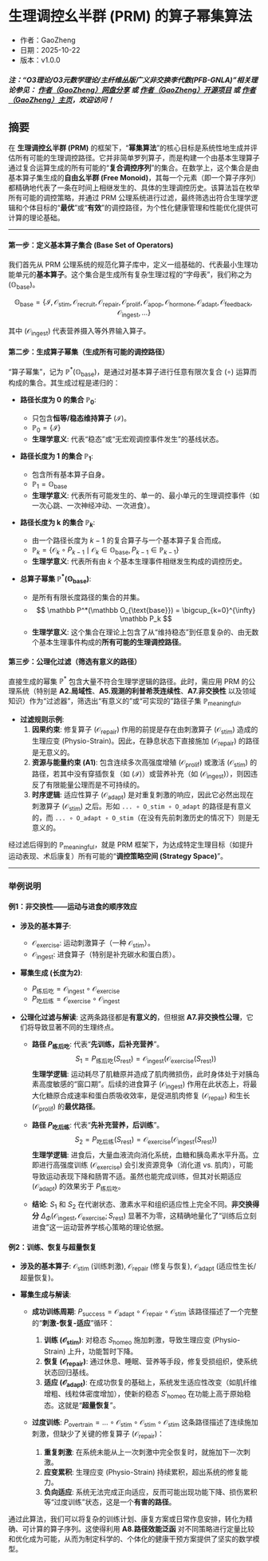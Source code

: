 # **生理调控幺半群 (PRM) 的算子幂集算法**

- 作者：GaoZheng
- 日期：2025-10-22
- 版本：v1.0.0

#### ***注：“O3理论/O3元数学理论/主纤维丛版广义非交换李代数(PFB-GNLA)”相关理论参见： [作者（GaoZheng）网盘分享](https://drive.google.com/drive/folders/1lrgVtvhEq8cNal0Aa0AjeCNQaRA8WERu?usp=sharing) 或 [作者（GaoZheng）开源项目](https://github.com/CTaiDeng/open_meta_mathematical_theory) 或 [作者（GaoZheng）主页](https://mymetamathematics.blogspot.com)，欢迎访问！***

## 摘要
在 **生理调控幺半群 (PRM)** 的框架下，“**幂集算法**”的核心目标是系统性地生成并评估所有可能的生理调控路径。它并非简单罗列算子，而是构建一个由基本生理算子通过复合运算生成的所有可能的“**复合调控序列**”的集合。在数学上，这个集合是由基本算子集生成的**自由幺半群 (Free Monoid)**，其每一个元素（即一个算子序列）都精确地代表了一条在时间上相继发生的、具体的生理调控历史。该算法旨在枚举所有可能的调控策略，并通过 PRM 公理系统进行过滤，最终筛选出符合生理学逻辑和个体目标的“**最优**”或“**有效**”的调控路径，为个性化健康管理和性能优化提供可计算的理论基础。

---

#### **第一步：定义基本算子集合 (Base Set of Operators)**

我们首先从 PRM 公理系统的规范化算子库中，定义一组基础的、代表最小生理功能单元的**基本算子**。这个集合是生成所有复杂生理过程的“字母表”，我们称之为 $(\mathbb O_{\text{base}})$。

$$
\mathbb O_{\text{base}} = \{ \mathcal I, \mathcal O_{\text{stim}}, \mathcal O_{\text{recruit}}, \mathcal O_{\text{repair}}, \mathcal O_{\text{prolif}}, \mathcal O_{\text{apop}}, \mathcal O_{\text{hormone}}, \mathcal O_{\text{adapt}}, \mathcal O_{\text{feedback}}, \mathcal O_{\text{ingest}}, \dots \}
$$

其中 $(\mathcal O_{\text{ingest}})$ 代表营养摄入等外界输入算子。

#### **第二步：生成算子幂集（生成所有可能的调控路径）**

“算子幂集”，记为 $\mathbb P^*(\mathbb O_{\text{base}})$，是通过对基本算子进行任意有限次复合 $(\circ)$ 运算而构成的集合。其生成过程是递归的：

*   **路径长度为 0 的集合 $\mathbb P_0$**:
    *   只包含**恒等/稳态维持算子** $(\mathcal I)$。
    *   $\mathbb P_0 = \{ \mathcal I \}$
    *   **生理学意义**: 代表“稳态”或“无宏观调控事件发生”的基线状态。

*   **路径长度为 1 的集合 $\mathbb P_1$**:
    *   包含所有基本算子自身。
    *   $\mathbb P_1 = \mathbb O_{\text{base}}$
    *   **生理学意义**: 代表所有可能发生的、单一的、最小单元的生理调控事件（如一次心跳、一次神经冲动、一次进食）。

*   **路径长度为 k 的集合 $\mathbb P_k$**:
    *   由一个路径长度为 $k-1$ 的复合算子与一个基本算子复合而成。
    *   $\mathbb P_k = \{ \mathcal O_{k} \circ P_{k-1} \mid \mathcal O_{k} \in \mathbb O_{\text{base}}, P_{k-1} \in \mathbb P_{k-1} \}$
    *   **生理学意义**: 代表所有由 $k$ 个基本生理事件相继发生构成的调控历史。

*   **总算子幂集 $\mathbb P^*(\mathbb O_{\text{base}})$**:
    *   是所有有限长度路径的集合的并集。
    *   $$ \mathbb P^*(\mathbb O_{\text{base}}) = \bigcup_{k=0}^{\infty} \mathbb P_k $$
    *   **生理学意义**: 这个集合在理论上包含了从“维持稳态”到任意复杂的、由无数个基本生理事件构成的**所有可能的生理调控路径**。

#### **第三步：公理化过滤（筛选有意义的路径）**

直接生成的幂集 $\mathbb P^*$ 包含大量不符合生理学逻辑的路径。此时，需应用 PRM 的公理系统（特别是 **A2.局域性**、**A5.观测的利普希茨连续性**、**A7.非交换性** 以及领域知识）作为“过滤器”，筛选出“有意义的”或“可实现的”路径子集 $\mathbb P_{\text{meaningful}}$。

*   **过滤规则示例**:
    1.  **因果约束**: 修复算子 $(\mathcal O_{\text{repair}})$ 作用的前提是存在由刺激算子 $(\mathcal O_{\text{stim}})$ 造成的生理应变 (Physio-Strain)。因此，在静息状态下直接施加 $(\mathcal O_{\text{repair}})$ 的路径是无意义的。
    2.  **资源与能量约束 (A1)**: 包含连续多次高强度增殖 $(\mathcal O_{\text{prolif}})$ 或激活 $(\mathcal O_{\text{stim}})$ 的路径，若其中没有穿插恢复（如 $(\mathcal I)$）或营养补充（如 $(\mathcal O_{\text{ingest}})$），则因违反了有限能量公理而是不可持续的。
    3.  **时序逻辑**: 适应性算子 $(\mathcal O_{\text{adapt}})$ 是对重复刺激的响应，因此它必然出现在刺激算子 $(\mathcal O_{\text{stim}})$ 之后。形如 `... ∘ O_stim ∘ O_adapt` 的路径是有意义的，而 `... ∘ O_adapt ∘ O_stim`（在没有先前刺激历史的情况下）则是无意义的。

经过滤后得到的 $\mathbb P_{\text{meaningful}}$，就是 PRM 框架下，为达成特定生理目标（如提升运动表现、术后康复）所有可能的“**调控策略空间 (Strategy Space)**”。

---

### **举例说明**

#### **例1：非交换性——运动与进食的顺序效应**

*   **涉及的基本算子**:
    *   $\mathcal O_{\text{exercise}}$: 运动刺激算子（一种 $\mathcal O_{\text{stim}}$）。
    *   $\mathcal O_{\text{ingest}}$: 进食算子（特别是补充碳水和蛋白质）。

*   **幂集生成 (长度为2)**:
    *   $P_{\text{练后吃}} = \mathcal O_{\text{ingest}} \circ \mathcal O_{\text{exercise}}$
    *   $P_{\text{吃后练}} = \mathcal O_{\text{exercise}} \circ \mathcal O_{\text{ingest}}$

*   **公理化过滤与解读**: 这两条路径都是**有意义的**，但根据 **A7.非交换性公理**，它们将导致显著不同的生理终点。
    *   **路径 $P_{\text{练后吃}}$**: 代表“**先训练，后补充营养**”。
        $$ S_1 = P_{\text{练后吃}}(S_{\text{rest}}) = \mathcal O_{\text{ingest}}(\mathcal O_{\text{exercise}}(S_{\text{rest}})) $$
        **生理学逻辑**: 运动耗尽了肌糖原并造成了肌肉微损伤，此时身体处于对胰岛素高度敏感的“窗口期”。后续的进食算子 $(\mathcal O_{\text{ingest}})$ 作用在此状态上，将最大化糖原合成速率和蛋白质吸收效率，是促进肌肉修复 $(\mathcal O_{\text{repair}})$ 和生长 $(\mathcal O_{\text{prolif}})$ 的**最优路径**。

    *   **路径 $P_{\text{吃后练}}$**: 代表“**先补充营养，后训练**”。
        $$ S_2 = P_{\text{吃后练}}(S_{\text{rest}}) = \mathcal O_{\text{exercise}}(\mathcal O_{\text{ingest}}(S_{\text{rest}})) $$
        **生理学逻辑**: 进食后，大量血液流向消化系统，血糖和胰岛素水平升高。立即进行高强度训练 $(\mathcal O_{\text{exercise}})$ 会引发资源竞争（消化道 vs. 肌肉），可能导致运动表现下降和肠胃不适。虽然也能完成训练，但其对长期适应 $(\mathcal O_{\text{adapt}})$ 的效果劣于 $P_{\text{练后吃}}$。

    *   **结论**: $S_1$ 和 $S_2$ 在代谢状态、激素水平和组织适应性上完全不同。**非交换得分** $\Delta_{\Phi}(\mathcal O_{\text{ingest}}, \mathcal O_{\text{exercise}}; S_{\text{rest}})$ 显著不为零，这精确地量化了“训练后立刻进食”这一运动营养学核心策略的理论依据。

#### **例2：训练、恢复与超量恢复**

*   **涉及的基本算子**: $\mathcal O_{\text{stim}}$ (训练刺激), $\mathcal O_{\text{repair}}$ (修复与恢复), $\mathcal O_{\text{adapt}}$ (适应性生长/超量恢复)。

*   **幂集生成与解读**:
    *   **成功训练周期**: $P_{\text{success}} = \mathcal O_{\text{adapt}} \circ \mathcal O_{\text{repair}} \circ \mathcal O_{\text{stim}}$
        该路径描述了一个完整的“**刺激-恢复-适应**”循环：
        1.  **训练 ($\mathcal O_{\text{stim}}$)**: 对稳态 $S_{\text{homeo}}$ 施加刺激，导致生理应变 (Physio-Strain) 上升，功能暂时下降。
        2.  **恢复 ($\mathcal O_{\text{repair}}$)**: 通过休息、睡眠、营养等手段，修复受损组织，使系统状态回归基线。
        3.  **适应 ($\mathcal O_{\text{adapt}}$)**: 在成功恢复的基础上，系统发生适应性改变（如肌纤维增粗、线粒体密度增加），使新的稳态 $S'_{\text{homeo}}$ 在功能上高于原始稳态。这就是“**超量恢复**”。

    *   **过度训练**: $P_{\text{overtrain}} = \dots \circ \mathcal O_{\text{stim}} \circ \mathcal O_{\text{stim}} \circ \mathcal O_{\text{stim}}$
        这条路径描述了连续施加刺激，但缺少了关键的修复算子 $(\mathcal O_{\text{repair}})$：
        1.  **重复刺激**: 在系统未能从上一次刺激中完全恢复时，就施加下一次刺激。
        2.  **应变累积**: 生理应变 (Physio-Strain) 持续累积，超出系统的修复能力。
        3.  **负向适应**: 系统无法完成正向适应，反而可能出现功能下降、损伤累积等“过度训练”状态，这是一个**有害的路径**。

通过此算法，我们可以将复杂的训练计划、康复方案或日常作息安排，转化为精确、可计算的算子序列。这使得利用 **A8.路径效能泛函** 对不同策略进行定量比较和优化成为可能，从而为制定科学的、个体化的健康干预方案提供了坚实的数学模型。

